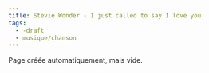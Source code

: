 ```yaml
---
title: Stevie Wonder - I just called to say I love you
tags:
  - -draft
  - musique/chanson
---
```


Page créée automatiquement, mais vide.
